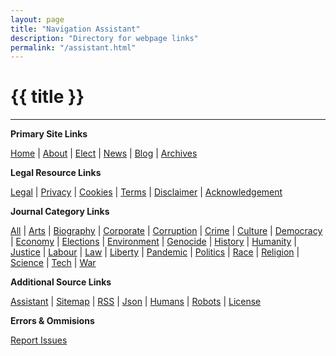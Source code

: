 ```yaml
---
layout: page
title: "Navigation Assistant"
description: "Directory for webpage links"
permalink: "/assistant.html"
---
```


# {{ title }}

---

**Primary Site Links**

<section>

[Home](https://kiri-vadivelu.ca) |
[About](https://kiri-vadivelu.ca/pages/about) |
[Elect](https://kiri-vadivelu.ca/pages/elect) |
[News](https://kiri-vadivelu.ca/pages/news) |
[Blog](https://kiri-vadivelu.ca/journals) |
[Archives](https://kiri-vadivelu.ca/archives)

</section>

**Legal Resource Links**

<section>

[Legal](https://kiri-vadivelu.ca/legal) |
[Privacy](https://kiri-vadivelu.ca/legal/privacy) |
[Cookies](https://kiri-vadivelu.ca/legal/cookies) |
[Terms](https://kiri-vadivelu.ca/legal/terms) |
[Disclaimer](https://kiri-vadivelu.ca/legal/disclaimer) |
[Acknowledgement](https://kiri-vadivelu.ca/legal/acknowledge)

</section>

**Journal Category Links**

<section>

[All](https://kiri-vadivelu.ca/journals) |
[Arts](https://kiri-vadivelu.ca/arts/) |
[Biography](https://kiri-vadivelu.ca/biography/) |
[Corporate](https://kiri-vadivelu.ca/corporate/) |
[Corruption](https://kiri-vadivelu.ca/corruption/) |
[Crime](https://kiri-vadivelu.ca/crime/) |
[Culture](https://kiri-vadivelu.ca/culture/) |
[Democracy](https://kiri-vadivelu.ca/democracy/) |
[Economy](https://kiri-vadivelu.ca/economy/) |
[Elections](https://kiri-vadivelu.ca/elections/) |
[Environment](https://kiri-vadivelu.ca/environment/) |
[Genocide](https://kiri-vadivelu.ca/genocide/) |
[History](https://kiri-vadivelu.ca/history/) |
[Humanity](https://kiri-vadivelu.ca/humanity/) |
[Justice](https://kiri-vadivelu.ca/justice/) |
[Labour](https://kiri-vadivelu.ca/labour/) |
[Law](https://kiri-vadivelu.ca/law/) |
[Liberty](https://kiri-vadivelu.ca/liberty/) |
[Pandemic](https://kiri-vadivelu.ca/pandemic/) |
[Politics](https://kiri-vadivelu.ca/politics/) |
[Race](https://kiri-vadivelu.ca/race/) |
[Religion](https://kiri-vadivelu.ca/religion/) |
[Science](https://kiri-vadivelu.ca/science/) |
[Tech](https://kiri-vadivelu.ca/tech/) |
[War](https://kiri-vadivelu.ca/war/)

</section>

**Additional Source Links**

<section>

[Assistant](https://kiri-vadivelu.ca/assistant) |
[Sitemap](https://kiri-vadivelu.ca/sitemap.xml) |
[RSS](https://kiri-vadivelu.ca/feed.xml) |
[Json](https://kiri-vadivelu.ca/feed.json) |
[Humans](https://kiri-vadivelu.ca/humans.txt) |
[Robots](https://kiri-vadivelu.ca/robots.txt) |
[License](https://kiri-vadivelu.ca/license.txt)

</section>

**Errors & Ommisions**

<section>

<p>
<a href="mailto:report@kiri-vadivelu.ca">Report Issues</a>
<p>

</section>
